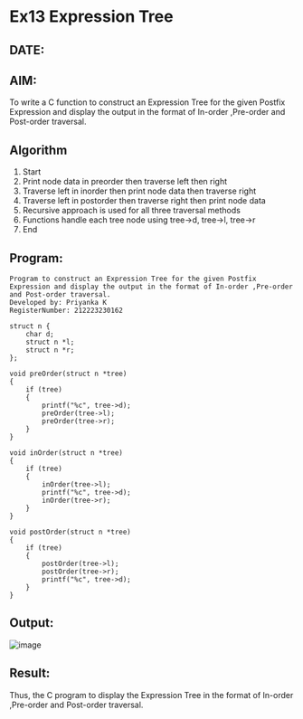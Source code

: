 # Ex13 Expression Tree
## DATE:
## AIM:
To write a C function to construct an Expression Tree for the given Postfix Expression and display the output in the format of In-order ,Pre-order and Post-order traversal.

## Algorithm
1. Start
2. Print node data in preorder then traverse left then right
3. Traverse left in inorder then print node data then traverse right
4. Traverse left in postorder then traverse right then print node data
5. Recursive approach is used for all three traversal methods
6. Functions handle each tree node using tree->d, tree->l, tree->r
7. End

## Program:
```
Program to construct an Expression Tree for the given Postfix Expression and display the output in the format of In-order ,Pre-order and Post-order traversal.
Developed by: Priyanka K
RegisterNumber: 212223230162

struct n {
    char d;
    struct n *l;
    struct n *r;
};

void preOrder(struct n *tree)
{
    if (tree)
    {
        printf("%c", tree->d);
        preOrder(tree->l);
        preOrder(tree->r);
    }
}

void inOrder(struct n *tree)
{
    if (tree)
    {
        inOrder(tree->l);
        printf("%c", tree->d);
        inOrder(tree->r);
    }
}

void postOrder(struct n *tree)
{
    if (tree)
    {
        postOrder(tree->l);
        postOrder(tree->r);
        printf("%c", tree->d);
    }
}
```

## Output:
![image](https://github.com/user-attachments/assets/de76ddca-c62e-4062-8537-8a3f14893b23)


## Result:
Thus, the C program to display the Expression Tree in the format of In-order ,Pre-order and Post-order traversal.
